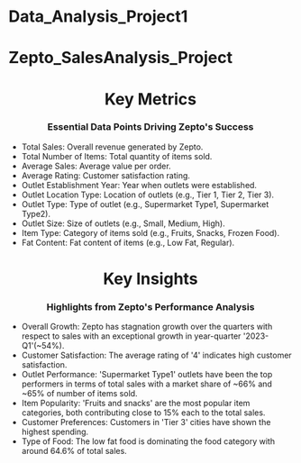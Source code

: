 # Data_Analysis_Project1

# Zepto_SalesAnalysis_Project
<h1 align="center">Key Metrics</h1>
<h3 align="center">Essential Data Points Driving Zepto's Success</h3>

<ul>
  <li>Total Sales: Overall revenue generated by Zepto.</li>
  <li>Total Number of Items: Total quantity of items sold.</li>
  <li>Average Sales: Average value per order.</li>
  <li>Average Rating: Customer satisfaction rating.</li>
  <li>Outlet Establishment Year: Year when outlets were established.</li>
  <li>Outlet Location Type: Location of outlets (e.g., Tier 1, Tier 2, Tier 3).</li>
  <li>Outlet Type: Type of outlet (e.g., Supermarket Type1, Supermarket Type2).</li>
  <li>Outlet Size: Size of outlets (e.g., Small, Medium, High).</li>
  <li>Item Type: Category of items sold (e.g., Fruits, Snacks, Frozen Food).</li>
  <li>Fat Content: Fat content of items (e.g., Low Fat, Regular).</li>
</ul>

<h1 align="center">Key Insights</h1>
<h3 align="center">Highlights from Zepto's Performance Analysis</h3>

<ul>
  <li>Overall Growth: Zepto has stagnation growth over the quarters with respect to sales with an exceptional growth in year-quarter '2023-Q1'(~54%).</li>
  <li>Customer Satisfaction: The average rating of '4' indicates high customer satisfaction.</li>
  <li>Outlet Performance: 'Supermarket Type1' outlets have been the top performers in terms of total sales with a market share of ~66% and ~65% of number of items sold.</li>
  <li>Item Popularity: 'Fruits and snacks' are the most popular item categories, both contributing close to 15% each to the total sales.</li>
  <li>Customer Preferences: Customers in 'Tier 3' cities have shown the highest spending.</li>
  <li>Type of Food: The low fat food is dominating the food category with around 64.6% of total sales.</li>
</ul>

